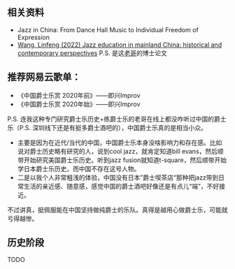 
## 相关资料

* Jazz in China: From Dance Hall Music to Individual Freedom of Expression
* [Wang, Linfeng (2022) Jazz education in mainland China: historical and contemporary perspectives](https://theses.gla.ac.uk/83211/2/2022WangLinfengPhD.pdf)
  P.S. 是这[老哥](https://baike.baidu.com/item/%E7%8E%8B%E7%92%98%E6%9E%AB/1692003?fr=ge_ala)的博士论文

## 推荐网易云歌单：

* 《中国爵士乐赏 2020年前》——即兴Improv
* 《中国爵士乐赏 2020年始》——即兴Improv

P.S. 连我这种专门研究爵士乐历史+练爵士乐的老哥在线上都没咋听过中国的爵士乐（P.S. 深圳线下还是有挺多爵士酒吧的），中国爵士乐真的是相当小众。
* 主要是因为在近代/当代的中国，中国爵士乐本身没啥影响力和存在感。比如说对爵士历史略有研究的人，说到cool jazz，就肯定知道bill evans，然后顺带开始研究美国爵士乐历史。听到jazz fusion就知道t-square，然后顺带开始学日本爵士乐历史。而中国不存在这号人物。
* 二是以我个人非常粗浅的体验，中国没有日本”爵士喫茶店“那种把jazz带到日常生活的亲近感、随意感，感觉中国的爵士酒吧好像还是有点儿“端”，不好接近。

不过讲真，挺佩服能在中国坚持做纯爵士的乐队。真得是越用心做爵士乐，可能就亏得越惨。

## 历史阶段

TODO